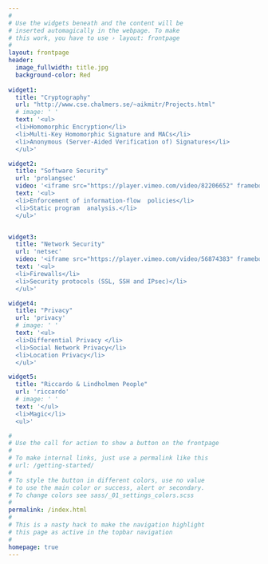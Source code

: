 ```yaml
---
#
# Use the widgets beneath and the content will be
# inserted automagically in the webpage. To make
# this work, you have to use › layout: frontpage
#
layout: frontpage
header:
  image_fullwidth: title.jpg
  background-color: Red
  
widget1:
  title: "Cryptography"
  url: "http://www.cse.chalmers.se/~aikmitr/Projects.html"
  # image: ' '
  text: '<ul>
  <li>Homomorphic Encryption</li>
  <li>Multi-Key Homomorphic Signature and MACs</li>
  <li>Anonymous (Server-Aided Verification of) Signatures</li>
  </ul>'

widget2:
  title: "Software Security"
  url: 'prolangsec'
  video: '<iframe src="https://player.vimeo.com/video/82206652" frameborder="0" webkitallowfullscreen mozallowfullscreen allowfullscreen></iframe>'
  text: '<ul>
  <li>Enforcement of information-flow  policies</li>
  <li>Static program  analysis.</li>
  </ul>'


widget3:
  title: "Network Security"
  url: 'netsec'
  video: '<iframe src="https://player.vimeo.com/video/56874383" frameborder="0" webkitallowfullscreen mozallowfullscreen allowfullscreen></iframe>'
  text: '<ul>
  <li>Firewalls</li>
  <li>Security protocols (SSL, SSH and IPsec)</li>
  </ul>'

widget4:
  title: "Privacy"
  url: 'privacy'
  # image: ' '
  text: '<ul>
  <li>Differential Privacy </li>
  <li>Social Network Privacy</li>
  <li>Location Privacy</li>
  </ul>'

widget5:
  title: "Riccardo & Lindholmen People"
  url: 'riccardo'
  # image: ' '
  text: '</ul>
  <li>Magic</li>
  <ul>'

#
# Use the call for action to show a button on the frontpage
#
# To make internal links, just use a permalink like this
# url: /getting-started/
#
# To style the button in different colors, use no value
# to use the main color or success, alert or secondary.
# To change colors see sass/_01_settings_colors.scss
#
permalink: /index.html
#
# This is a nasty hack to make the navigation highlight
# this page as active in the topbar navigation
#
homepage: true
---
```

